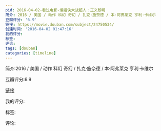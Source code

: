 ```yaml
---
pid: 2016-04-02-看过电影-蝙蝠侠大战超人：正义黎明
简介: 2016 / 美国 / 动作 科幻 奇幻 / 扎克·施奈德 / 本·阿弗莱克 亨利·卡维尔
豆瓣评分: '6.9'
链接: https://movie.douban.com/subject/24750534/
创建时间: '2016-04-02 01:47:16'
我的评分:
标签:
评论:
tags: [douban]
categories: [timeline]
---
```

简介:2016 / 美国 / 动作 科幻 奇幻 / 扎克·施奈德 / 本·阿弗莱克 亨利·卡维尔

豆瓣评分:6.9

[链接](https://movie.douban.com/subject/24750534/)

我的评分:

标签:

评论:

